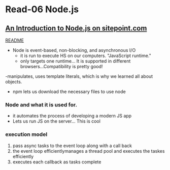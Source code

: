 # Read-06 Node.js
## [An Introduction to Node.js on sitepoint.com](https://www.sitepoint.com/an-introduction-to-node-js/)
[README](/README.md)

- Node is event-based, non-blocking, and asynchronous I/O
  - it is run to execute HS on our computers. "JavaScript runtime."
  - only targets one runtime... It is supported in different browsers...Compatibility is pretty good!



-manipulates, uses template literals, which is why we learned all about objects.



- npm lets us download the necessary files to use node


### Node and what it is used for. 
- it automates the process of developing a modern JS app
- Lets us run JS on the server... This is cool

### execution model
1. pass async tasks to the event loop along with a call back 
2. the event loop efficientlymanages a thread pool and executes the taskes efficiently
3. executes each callback as tasks complete
